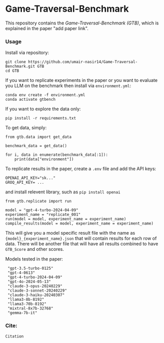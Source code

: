 # Game-Traversal-Benchmark

This repository contains the _Game-Traversal-Benchmark (GTB)_, which is explained in the paper "add paper link".


### Usage

Install via repository:

```
git clone https://github.com/umair-nasir14/Game-Traversal-Benchmark.git GTB
cd GTB
```

If you want to replicate experiments in the paper or you want to evaluate you LLM on the benchmark then install via `environment.yml`:

```
conda env create -f environment.yml
conda activate gtbench
```

If you want to explore the data only:

```
pip install -r requirements.txt
```

To get data, simply:

```
from gtb.data import get_data

benchmark_data = get_data()

for i, data in enumerate(benchmark_data[:1]):
    print(data["environment"])
```

To replicate results in the paper, create a `.env` file and add the API keys:

```
OPENAI_API_KEY="sk..."
GROQ_API_KEY= ...
```

and install relevent library, such as `pip install openai`

```
from gtb.replicate import run 

model = "gpt-4-turbo-2024-04-09"
experiment_name = "replicate_001"
run(model = model, experiment_name = experiment_name)
compile_results(model = model, experiment_name = experiment_name)
```

This will give you a model specific result file with the name as `{model}_{experiment_name}.json` that will contain results for each row of data. There will be another file that will have all results combined to have `GTB_Score` and other scores. 

Models tested in the paper:

```
 "gpt-3.5-turbo-0125"
 "gpt-4-0613"
 "gpt-4-turbo-2024-04-09"
 "gpt-4o-2024-05-13"
 "claude-3-opus-20240229"
 "claude-3-sonnet-20240229"
 "claude-3-haiku-20240307"
 "llama3-8b-8192"
 "llama3-70b-8192"
 "mixtral-8x7b-32768"
 "gemma-7b-it"
```

### Cite:

```
Citation
```
